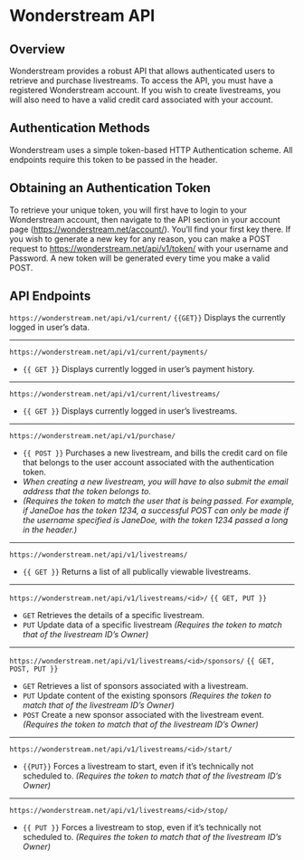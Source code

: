 # Wonderstream API

## Overview

Wonderstream provides a robust API that allows authenticated users to retrieve and purchase livestreams. To access the API, you must have a registered Wonderstream account. If you wish to create livestreams, you will also need to have a valid credit card associated with your account.

## Authentication Methods
Wonderstream uses a simple token-based HTTP Authentication scheme. All endpoints require this token to be passed in the header. 

## Obtaining  an Authentication Token
To retrieve your unique token, you will first have to login to your Wonderstream account, then navigate to the API section in your account page (https://wonderstream.net/account/). You’ll find your first key there. If you wish to generate a new key for any reason, you can make a POST request to https://wonderstream.net/api/v1/token/ with your username and Password. A new token will be generated every time you make a valid POST. 

## API Endpoints

`https://wonderstream.net/api/v1/current/` `{{GET}}`
Displays the currently logged in user’s data. 

---

`https://wonderstream.net/api/v1/current/payments/` 
* `{{ GET }}` Displays currently logged in user’s payment history.

---

`https://wonderstream.net/api/v1/current/livestreams/` 
* `{{ GET }}` Displays currently logged in user’s livestreams. 

---

`https://wonderstream.net/api/v1/purchase/` 
* `{{ POST }}` Purchases a new livestream, and bills the credit card on file that belongs to the user account associated with the authentication token.
* _When creating a new livestream, you will have to also submit the email address that the token belongs to._
* _(Requires the token to match the user that is being passed. For example, if JaneDoe has the token 1234, a successful POST can only be made if the username specified is JaneDoe, with the token 1234 passed a long in the header.)_ 

---

`https://wonderstream.net/api/v1/livestreams/` 
* `{{ GET }}` Returns a list of all publically viewable livestreams. 

---

`https://wonderstream.net/api/v1/livestreams/<id>/` `{{ GET, PUT }}`
* `GET` Retrieves the details of a specific livestream.
* `PUT` Update data of a specific livestream _(Requires the token to match that of the livestream ID’s Owner)_

---

`https://wonderstream.net/api/v1/livestreams/<id>/sponsors/` `{{ GET, POST, PUT }}`
* `GET` Retrieves a list of sponsors associated with a livestream.
* `PUT` Update content of the existing sponsors _(Requires the token to match that of the livestream ID’s Owner)_
* `POST` Create a new sponsor associated with the livestream event. _(Requires the token to match that of the livestream ID’s Owner)_

---

`https://wonderstream.net/api/v1/livestreams/<id>/start/` 
* `{{PUT}}` Forces a livestream to start, even if it’s technically not scheduled to. _(Requires the token to match that of the livestream ID’s Owner)_

---

`https://wonderstream.net/api/v1/livestreams/<id>/stop/` 
* `{{ PUT }}` Forces a livestream to stop, even if it’s technically not scheduled to. _(Requires the token to match that of the livestream ID’s Owner)_



